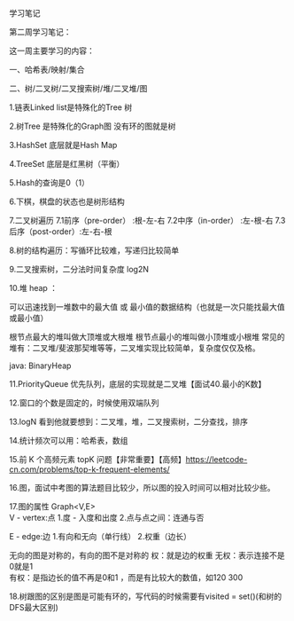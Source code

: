学习笔记

第二周学习笔记：

这一周主要学习的内容：

一、哈希表/映射/集合


二、树/二叉树/二叉搜索树/堆/二叉堆/图


1.链表Linked list是特殊化的Tree 树

2.树Tree 是特殊化的Graph图  没有环的图就是树

3.HashSet 底层就是Hash Map

4.TreeSet 底层是红黑树（平衡）

5.Hash的查询是0（1）

6.下棋，棋盘的状态也是树形结构

7.二叉树遍历
  7.1前序（pre-order） :根-左-右
  7.2中序（in-order）  :左-根-右
  7.3后序（post-order）:左-右-根

8.树的结构遍历：写循环比较难，写递归比较简单

9.二叉搜索树，二分法时间复杂度 log2N

10.堆 heap ：
   
   可以迅速找到一堆数中的最大值  或  最小值的数据结构（也就是一次只能找最大值或最小值）
   
   根节点最大的堆叫做大顶堆或大根堆 
   根节点最小的堆叫做小顶堆或小根堆
   常见的堆有：二叉堆/斐波那契堆等等，二叉堆实现比较简单，复杂度仅仅及格。
   
   java: BinaryHeap
   
11.PriorityQueue<Integer> 优先队列，底层的实现就是二叉堆【面试40.最小的K数】

12.窗口的个数是固定的，时候使用双端队列

13.logN 看到他就要想到：二叉堆，堆，二叉搜索树，二分查找，排序

14.统计频次可以用：哈希表，数组

15.前 K 个高频元素 topK 问题【非常重要】【高频】https://leetcode-cn.com/problems/top-k-frequent-elements/

16.图，面试中考图的算法题目比较少，所以图的投入时间可以相对比较少些。

17.图的属性  Graph<V,E>  
   V - vertex:点
   1.度 - 入度和出度
   2.点与点之间：连通与否
   
   E - edge:边
   1.有向和无向（单行线）
   2.权重（边长）
   
   无向的图是对称的，有向的图不是对称的
   权：就是边的权重
   无权：表示连接不是0就是1  
   有权：是指边长的值不再是0和1 ，而是有比较大的数值，如120 300
   
18.树跟图的区别是图是可能有环的，写代码的时候需要有visited = set()(和树的DFS最大区别)